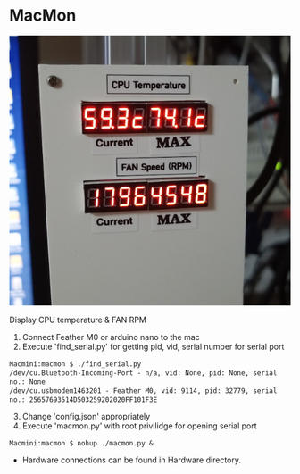 # MacMon

![MacMon](/imgs/MacMon.jpg)

Display CPU temperature &amp; FAN RPM

1. Connect Feather M0 or arduino nano to the mac
2. Execute 'find_serial.py' for getting pid, vid, serial number for serial port
```
Macmini:macmon $ ./find_serial.py
/dev/cu.Bluetooth-Incoming-Port - n/a, vid: None, pid: None, serial no.: None
/dev/cu.usbmodem1463201 - Feather M0, vid: 9114, pid: 32779, serial no.: 25657693514D503259202020FF101F3E
```
3. Change 'config.json' appropriately
4. Execute 'macmon.py' with root privilidge for opening serial port
```
Macmini:macmon $ nohup ./macmon.py &
```

* Hardware connections can be found in Hardware directory.
